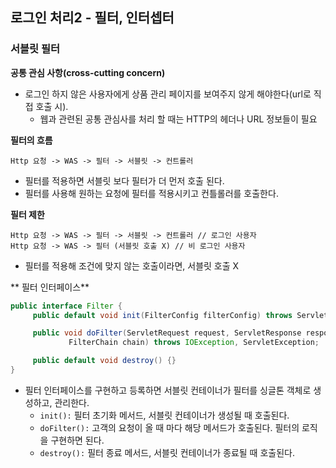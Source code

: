 ## 로그인 처리2 - 필터, 인터셉터

### 서블릿 필터
**공통 관심 사항(cross-cutting concern)**
- 로그인 하지 않은 사용자에게 상품 관리 페이지를 보여주지 않게 해야한다(url로 직접 호출 시). 
	- 웹과 관련된 공통 관심사를 처리 할 때는 HTTP의 헤더나 URL 정보들이 필요

**필터의 흐름**
```text
Http 요청 -> WAS -> 필터 -> 서블릿 -> 컨트롤러
```
- 필터를 적용하면 서블릿 보다 필터가 더 먼저 호출 된다.
- 필터를 사용해 원하는 요청에 필터를 적용시키고 컨틀롤러를 호출한다.

**필터 제한**
```text
Http 요청 -> WAS -> 필터 -> 서블릿 -> 컨트롤러 // 로그인 사용자
Http 요청 -> WAS -> 필터 (서블릿 호출 X) // 비 로그인 사용자
```
- 필터를 적용해 조건에 맞지 않는 호출이라면, 서블릿 호출 X

** 필터 인터페이스**
```java
public interface Filter {
     public default void init(FilterConfig filterConfig) throws ServletException{}

     public void doFilter(ServletRequest request, ServletResponse response,
             FilterChain chain) throws IOException, ServletException;

     public default void destroy() {}
}
```
- 필터 인터페이스를 구현하고 등록하면 서블릿 컨테이너가 필터를 싱글톤 객체로 생성하고, 관리한다. 
	- `init():` 필터 초기화 메서드, 서블릿 컨테이너가 생성될 때 호출된다.
	- `doFilter():` 고객의 요청이 올 때 마다 해당 메서드가 호출된다. 필터의 로직을 구현하면 된다. 
	- `destroy():` 필터 종료 메서드, 서블릿 컨테이너가 종료될 때 호출된다.











